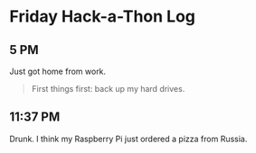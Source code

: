 # Friday Hack-a-Thon Log


## 5 PM

Just got home from work.

> First things first: back up my hard drives.


## 11:37 PM

Drunk.  I think my Raspberry Pi just ordered a pizza from Russia.
